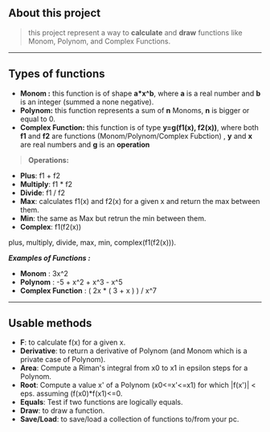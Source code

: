 ﻿## About this project 
>this project represent a way to **calculate** and **draw** functions like Monom, Polynom, and Complex Functions.


----------


## Types of functions

 - **Monom :** this function is of shape **a*x^b**, where **a** is a real number and **b** is an integer (summed a none negative).
 - **Polynom:** this function represents a sum of **n** Monoms, **n** is bigger or equal to 0.
 - **Complex Function:** this function is of type **y=g(f1(x), f2(x))**, where both **f1** and **f2** are functions (Monom/Polynom/Complex Fubction) ,  **y** and **x** are real numbers and **g** is an **operation**
 

> **Operations:**

 - **Plus**: f1 + f2
 - **Multiply**: f1 * f2
 - **Divide**: f1 / f2
 - **Max**: calculates f1(x) and f2(x) for a given x and return the max between them.
 - **Min**: the same as Max but retrun the min between them.
 - **Complex**: f1(f2(x))

plus, multiply, divide, max, min, complex(f1(f2(x))).

***Examples of Functions :***

 -  **Monom** :  3x^2 
 -  **Polynom** : -5 + x^2 + x^3 - x^5
 -  **Complex Function** : ( 2x * ( 3 + x ) ) / x^7
 


----------
## Usable methods
 - **F**: to calculate f(x) for a given x.
 - **Derivative**: to return a derivative of Polynom (and Monom which is a private case of Polynom).
 - **Area**: Compute a Riman's integral from x0 to x1 in epsilon steps for a Polynom.
 - **Root**: Compute a value x' of a Polynom (x0<=x'<=x1) for which |f(x')| < eps. assuming (f(x0)*f(x1)<=0.
 - **Equals**: Test if two functions are logically equals.
 - **Draw**: to draw a function.
 - **Save/Load**: to save/load a collection of functions to/from your pc.


